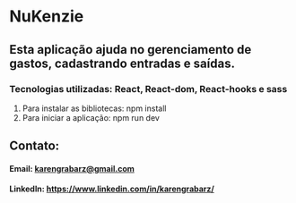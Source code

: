 # NuKenzie
## Esta aplicação ajuda no gerenciamento de gastos, cadastrando entradas e saídas.

### Tecnologias utilizadas: React, React-dom, React-hooks e sass

1. Para instalar as bibliotecas: npm install
2. Para iniciar a aplicação: npm run dev

## Contato:
#### Email: karengrabarz@gmail.com
#### LinkedIn: https://www.linkedin.com/in/karengrabarz/
